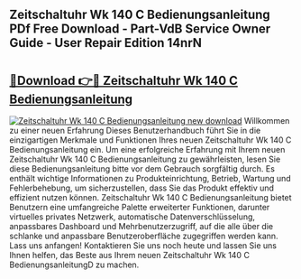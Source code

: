 ## Zeitschaltuhr Wk 140 C Bedienungsanleitung PDf Free Download - Part-VdB Service Owner Guide - User Repair Edition 14nrN

# <h2><a href="http://df558tx.blite.top/?on=Zeitschaltuhr+Wk+140+C+Bedienungsanleitung">🔗Download 👉🔴 Zeitschaltuhr Wk 140 C Bedienungsanleitung</a></h2>

[![Zeitschaltuhr Wk 140 C Bedienungsanleitung new download](https://i.imgur.com/lujVjoI.png)](http://df558tx.blite.top/?on=Zeitschaltuhr+Wk+140+C+Bedienungsanleitung)
Willkommen zu einer neuen Erfahrung Dieses Benutzerhandbuch führt Sie in die einzigartigen Merkmale und Funktionen Ihres neuen Zeitschaltuhr Wk 140 C Bedienungsanleitung ein. Um eine erfolgreiche Erfahrung mit Ihrem neuen Zeitschaltuhr Wk 140 C Bedienungsanleitung zu gewährleisten, lesen Sie diese Bedienungsanleitung bitte vor dem Gebrauch sorgfältig durch. Es enthält wichtige Informationen zu Produkteinrichtung, Betrieb, Wartung und Fehlerbehebung, um sicherzustellen, dass Sie das Produkt effektiv und effizient nutzen können. Zeitschaltuhr Wk 140 C Bedienungsanleitung bietet Benutzern eine umfangreiche Palette erweiterter Funktionen, darunter virtuelles privates Netzwerk, automatische Datenverschlüsselung, anpassbares Dashboard und Mehrbenutzerzugriff, auf die alle über die schlanke und anpassbare Benutzeroberfläche zugegriffen werden kann. Lass uns anfangen! Kontaktieren Sie uns noch heute und lassen Sie uns Ihnen helfen, das Beste aus Ihrem neuen Zeitschaltuhr Wk 140 C BedienungsanleitungD zu machen.
